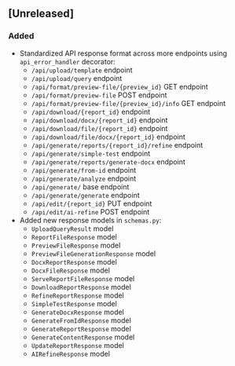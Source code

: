 ## [Unreleased]

### Added
- Standardized API response format across more endpoints using `api_error_handler` decorator:
  - `/api/upload/template` endpoint 
  - `/api/upload/query` endpoint
  - `/api/format/preview-file/{preview_id}` GET endpoint
  - `/api/format/preview-file` POST endpoint
  - `/api/format/preview-file/{preview_id}/info` GET endpoint
  - `/api/download/{report_id}` endpoint
  - `/api/download/docx/{report_id}` endpoint
  - `/api/download/file/{report_id}` endpoint
  - `/api/download/file/docx/{report_id}` endpoint
  - `/api/generate/reports/{report_id}/refine` endpoint
  - `/api/generate/simple-test` endpoint
  - `/api/generate/reports/generate-docx` endpoint
  - `/api/generate/from-id` endpoint
  - `/api/generate/analyze` endpoint
  - `/api/generate/` base endpoint
  - `/api/generate/generate` endpoint
  - `/api/edit/{report_id}` PUT endpoint
  - `/api/edit/ai-refine` POST endpoint
- Added new response models in `schemas.py`:
  - `UploadQueryResult` model
  - `ReportFileResponse` model
  - `PreviewFileResponse` model
  - `PreviewFileGenerationResponse` model
  - `DocxReportResponse` model
  - `DocxFileResponse` model
  - `ServeReportFileResponse` model
  - `DownloadReportResponse` model
  - `RefineReportResponse` model
  - `SimpleTestResponse` model
  - `GenerateDocxResponse` model
  - `GenerateFromIdResponse` model
  - `GenerateReportResponse` model
  - `GenerateContentResponse` model
  - `UpdateReportResponse` model
  - `AIRefineResponse` model 